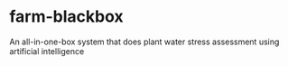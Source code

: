 # farm-blackbox
An all-in-one-box system that does plant water stress assessment using artificial intelligence
